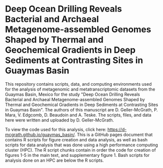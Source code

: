 # Deep Ocean Drilling Reveals Bacterial and Archaeal Metagenome-assembled Genomes Shaped by Thermal and Geochemical Gradients in Deep Sediments at Contrasting Sites in Guaymas Basin

This repository contains scripts, data, and computing environments used for the analysis of metagenomic and metatranscriptomic datasets from the Guaymas Basin, Mexico for the study "Deep Ocean Drilling Reveals Bacterial and Archaeal Metagenome-assembled Genomes Shaped by Thermal and Geochemical Gradients in Deep Sediments at Contrasting Sites in Guaymas Basin". The authors of this manuscript are D. Geller-McGrath, P. Mara, V. Edgcomb, D. Beaudoin and A. Teske. The scripts, files, and data here were written and uploaded by D. Geller-McGrath.

To view the code used for this analysis, click here: https://d-mcgrath.github.io/guaymas_basin/. This is a GitHub pages document that contains R scripts for figure creation and data analysis, as well as bash scripts for data analysis that was done using a high performance computing cluster (HPC). The R script chunks contain in order the code for creation of figures 1-5 in the main text, and supplementary figure 1. Bash scripts for analysis done on an HPC are below the R scripts.
